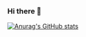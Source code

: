### Hi there 👋
[![Anurag's GitHub stats](https://github-readme-stats.vercel.app/api?username=turbo8p)](https://github.com/anuraghazra/github-readme-stats)

<!--
**turbo8p/turbo8p** is a ✨ _special_ ✨ repository because its `README.md` (this file) appears on your GitHub profile.

Here are some ideas to get you started:

- 🔭 I’m currently working on ...
- 🌱 I’m currently learning ...
- 👯 I’m looking to collaborate on ...
- 🤔 I’m looking for help with ...
- 💬 Ask me about ...
- 📫 How to reach me: ...
- 😄 Pronouns: ...
- ⚡ Fun fact: ...
-->

